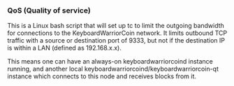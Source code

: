 ### QoS (Quality of service) ###

This is a Linux bash script that will set up tc to limit the outgoing bandwidth for connections to the KeyboardWarriorCoin network. It limits outbound TCP traffic with a source or destination port of 9333, but not if the destination IP is within a LAN (defined as 192.168.x.x).

This means one can have an always-on keyboardwarriorcoind instance running, and another local keyboardwarriorcoind/keyboardwarriorcoin-qt instance which connects to this node and receives blocks from it.
